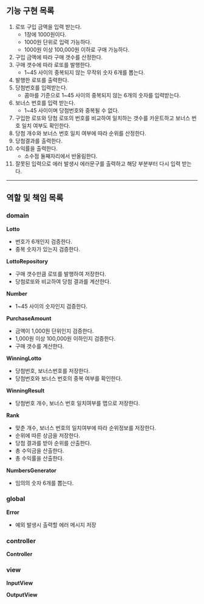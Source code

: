 ## 기능 구현 목록

1. 로또 구입 금액을 입력 받는다.
    - 1장에 1000원이다.
    - 1000원 단위로 입력 가능하다.
    - 1000원 이상 100,000원 이하로 구매 가능하다.
2. 구입 금액에 따라 구매 갯수를 산정한다.
3. 구매 갯수에 따라 로또를 발행한다.
    - 1~45 사이의 중복되지 않는 무작위 숫자 6개를 뽑는다.
4. 발행한 로또를 출력한다.
5. 당첨번호를 입력받는다.
    - 콤마를 기준으로 1~45 사이의 중복되지 않는 6개의 숫자를 입력받는다.
6. 보너스 번호를 입력 받는다.
    - 1~45 사이이며 당첨번호와 중복될 수 없다.
7. 구입한 로또와 당첨 로또의 번호를 비교하여 일치하는 갯수를 카운트하고 보너스 번호 일치 여부도 확인한다.
8. 당첨 개수와 보너스 번호 일치 여부에 따라 순위를 산정한다.
9. 당첨결과를 출력한다.
10. 수익률을 출력한다.
    - 소수점 둘째자리에서 반올림한다.
11. 잘못된 입력으로 에러 발생시 에러문구를 출력하고 해당 부분부터 다시 입력 받는다.

***

## 역할 및 책임 목록

### domain

**Lotto**

- 번호가 6개인지 검증한다.
- 중복 숫자가 있는지 검증한다.

**LottoRepository**

- 구매 갯수만큼 로또를 발행하여 저장한다.
- 당첨로또와 비교하여 당첨 결과를 계산한다.

**Number**

- 1~45 사이의 숫자인지 검증한다.

**PurchaseAmount**

- 금액이 1,000원 단위인지 검증한다.
- 1,000원 이상 100,000원 이하인지 검증한다.
- 구매 갯수를 계산한다.

**WinningLotto**

- 당첨번호, 보너스번호를 저장한다.
- 당첨번호와 보너스 번호의 중복 여부를 확인한다.

**WinningResult**

- 당첨번호 개수, 보너스 번호 일치여부를 맵으로 저장한다.

**Rank**

- 맞춘 개수, 보너스 번호의 일치여부에 따라 순위정보를 저장한다.
- 순위에 따른 상금을 저장한다.
- 당첨 결과를 받아 순위를 산출한다.
- 총 수익금을 산출한다.
- 총 수익률을 산출한다.

**NumbersGenerator**

- 임의의 숫자 6개를 뽑는다.

### global

**Error**

- 예외 발생시 출력할 에러 메시지 저장

### controller

**Controller**

### view

**InputView**

**OutputView**  

